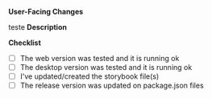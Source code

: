 **User-Facing Changes**
<!-- will be used as a changelog entry -->
teste
**Description**


<!-- link relevant GitHub issues -->
<!-- add `docs` label if this PR requires documentation updates -->
<!-- add relevant metric tracking for experimental / new features -->

**Checklist**

- [ ] The web version was tested and it is running ok
- [ ] The desktop version was tested and it is running ok
- [ ] I've updated/created the storybook file(s)
- [ ] The release version was updated on package.json files
